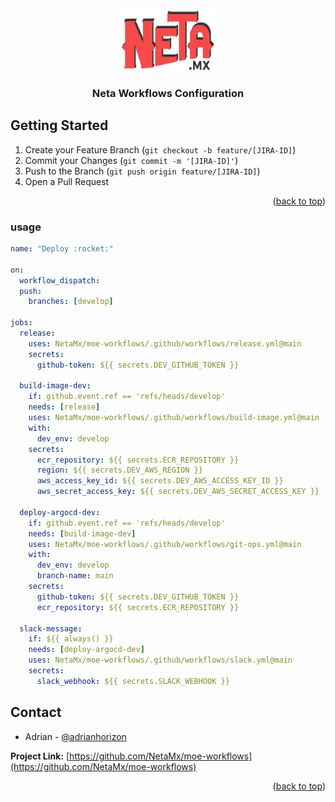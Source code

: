 <div align="center">
  <a href="https://github.com/NetaMx/moe-workflows">
    <img src="./Logo_Neta_Close.png" alt="Logo" width="150" height="100">
  </a>

  <h3 align="center">Neta Workflows Configuration</h3>
</div>

## Getting Started

1. Create your Feature Branch (`git checkout -b feature/[JIRA-ID]`)
2. Commit your Changes (`git commit -m '[JIRA-ID]'`)
3. Push to the Branch (`git push origin feature/[JIRA-ID]`)
4. Open a Pull Request

<p align="right">(<a href="#top">back to top</a>)</p>

### usage

```yaml
name: "Deploy :rocket:"

on:
  workflow_dispatch:
  push:
    branches: [develop]

jobs:
  release:
    uses: NetaMx/moe-workflows/.github/workflows/release.yml@main
    secrets:
      github-token: ${{ secrets.DEV_GITHUB_TOKEN }}

  build-image-dev:
    if: github.event.ref == 'refs/heads/develop'
    needs: [release]
    uses: NetaMx/moe-workflows/.github/workflows/build-image.yml@main
    with:
      dev_env: develop
    secrets:
      ecr_repository: ${{ secrets.ECR_REPOSITORY }}
      region: ${{ secrets.DEV_AWS_REGION }}
      aws_access_key_id: ${{ secrets.DEV_AWS_ACCESS_KEY_ID }}
      aws_secret_access_key: ${{ secrets.DEV_AWS_SECRET_ACCESS_KEY }}

  deploy-argocd-dev:
    if: github.event.ref == 'refs/heads/develop'
    needs: [build-image-dev]
    uses: NetaMx/moe-workflows/.github/workflows/git-ops.yml@main
    with:
      dev_env: develop
      branch-name: main
    secrets:
      github-token: ${{ secrets.DEV_GITHUB_TOKEN }}
      ecr_repository: ${{ secrets.ECR_REPOSITORY }}

  slack-message:
    if: ${{ always() }}
    needs: [deploy-argocd-dev]
    uses: NetaMx/moe-workflows/.github/workflows/slack.yml@main
    secrets:
      slack_webhook: ${{ secrets.SLACK_WEBHOOK }}
```

<!-- CONTACT -->
## Contact

* Adrian - [@adrianhorizon](https://github.com/adrianhorizon)

__Project Link:__ [https://github.com/NetaMx/moe-workflows](https://github.com/NetaMx/moe-workflows)

<p align="right">(<a href="#top">back to top</a>)</p>
